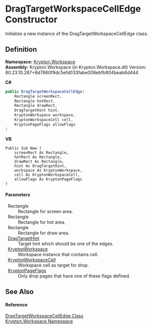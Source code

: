 # DragTargetWorkspaceCellEdge Constructor


Initialize a new instance of the DragTargetWorkspaceCellEdge class.



## Definition
**Namespace:** <a href="0dbf488f-9676-a1e5-a949-1b4bcea03d52.md">Krypton.Workspace</a>  
**Assembly:** Krypton.Workspace (in Krypton.Workspace.dll) Version: 80.23.10.287+8d7660f9dc5efd033fabe008ebfb904beab6d444

**C#**
``` C#
public DragTargetWorkspaceCellEdge(
	Rectangle screenRect,
	Rectangle hotRect,
	Rectangle drawRect,
	DragTargetHint hint,
	KryptonWorkspace workspace,
	KryptonWorkspaceCell cell,
	KryptonPageFlags allowFlags
)
```
**VB**
``` VB
Public Sub New ( 
	screenRect As Rectangle,
	hotRect As Rectangle,
	drawRect As Rectangle,
	hint As DragTargetHint,
	workspace As KryptonWorkspace,
	cell As KryptonWorkspaceCell,
	allowFlags As KryptonPageFlags
)
```



#### Parameters
<dl><dt>  Rectangle</dt><dd>Rectangle for screen area.</dd><dt>  Rectangle</dt><dd>Rectangle for hot area.</dd><dt>  Rectangle</dt><dd>Rectangle for draw area.</dd><dt>  <a href="2f23e476-40d9-f6bb-d06c-b3ad96ca4222.md">DragTargetHint</a></dt><dd>Target hint which should be one of the edges.</dd><dt>  <a href="a977050a-c9d5-1360-9b5d-5a07a77ae65c.md">KryptonWorkspace</a></dt><dd>Workspace instance that contains cell.</dd><dt>  <a href="b97e121c-fcc0-2249-475a-015f2aa73754.md">KryptonWorkspaceCell</a></dt><dd>Workspace cell as target for drop.</dd><dt>  <a href="a72955c4-e908-effe-05d6-790c25899294.md">KryptonPageFlags</a></dt><dd>Only drop pages that have one of these flags defined.</dd></dl>

## See Also


#### Reference
<a href="b1ab5d9c-49a7-ec96-665c-52f629133c5f.md">DragTargetWorkspaceCellEdge Class</a>  
<a href="0dbf488f-9676-a1e5-a949-1b4bcea03d52.md">Krypton.Workspace Namespace</a>  
